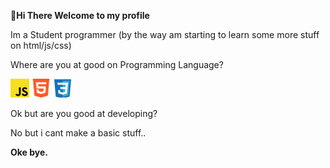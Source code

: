<b>👋Hi There Welcome to my profile</b>

<p>Im a Student programmer (by the way am  starting to learn some more stuff on html/js/css)<p/>

<p>Where are you at good on Programming Language?</p>
<b></b>
<img src="https://raw.githubusercontent.com/JcNoobLol/JcNoobLol/main/src/Javascript.png" width="30">
<b></b>
<img src="https://raw.githubusercontent.com/JcNoobLol/JcNoobLol/main/src/html1.png" width="30">
<b></b>
<img src="https://raw.githubusercontent.com/JcNoobLol/JcNoobLol/main/src/css.png" width="30">

<p>Ok but are you good at developing?</p>
<p>No but i cant make a basic stuff..</p>

<b>Oke bye.</b>

